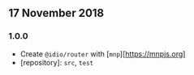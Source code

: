 ## 17 November 2018

### 1.0.0

- Create `@idio/router` with [`mnp`][https://mnpjs.org]
- [repository]: `src`, `test`
